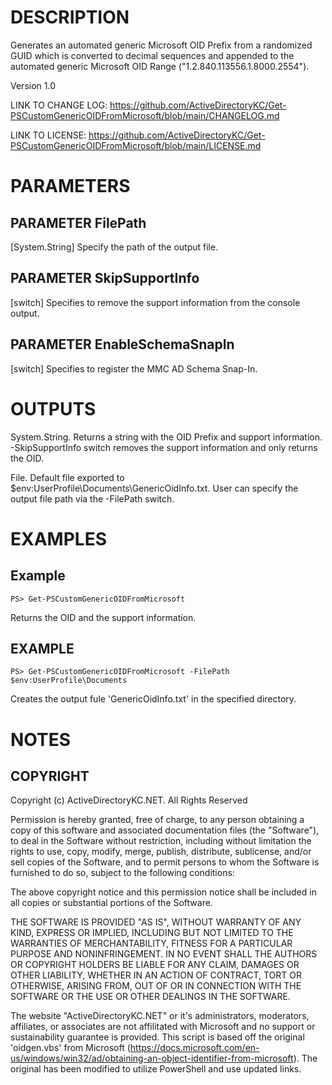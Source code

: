 # DESCRIPTION
Generates an automated generic Microsoft OID Prefix from a randomized GUID which is converted 
to decimal sequences and appended to the automated generic Microsoft OID Range ("1.2.840.113556.1.8000.2554").

Version 1.0

LINK TO CHANGE LOG: https://github.com/ActiveDirectoryKC/Get-PSCustomGenericOIDFromMicrosoft/blob/main/CHANGELOG.md

LINK TO LICENSE: https://github.com/ActiveDirectoryKC/Get-PSCustomGenericOIDFromMicrosoft/blob/main/LICENSE.md

# PARAMETERS
## PARAMETER FilePath
[System.String] Specify the path of the output file. 

## PARAMETER SkipSupportInfo
[switch] Specifies to remove the support information from the console output.

## PARAMETER EnableSchemaSnapIn
[switch] Specifies to register the MMC AD Schema Snap-In.

# OUTPUTS
System.String. Returns a string with the OID Prefix and support information. -SkipSupportInfo switch 
removes the support information and only returns the OID.

File. Default file exported to $env:UserProfile\Documents\GenericOidInfo.txt. User can specify the output file path 
via the -FilePath switch. 

# EXAMPLES
## Example
    PS> Get-PSCustomGenericOIDFromMicrosoft

Returns the OID and the support information.

## EXAMPLE
    PS> Get-PSCustomGenericOIDFromMicrosoft -FilePath $env:UserProfile\Documents

Creates the output fule 'GenericOidInfo.txt' in the specified directory. 

# NOTES
## COPYRIGHT
Copyright (c) ActiveDirectoryKC.NET. All Rights Reserved

Permission is hereby granted, free of charge, to any person obtaining
a copy of this software and associated documentation files (the
"Software"), to deal in the Software without restriction, including
without limitation the rights to use, copy, modify, merge, publish,
distribute, sublicense, and/or sell copies of the Software, and to
permit persons to whom the Software is furnished to do so, subject to
the following conditions:

The above copyright notice and this permission notice shall be
included in all copies or substantial portions of the Software.

THE SOFTWARE IS PROVIDED "AS IS", WITHOUT WARRANTY OF ANY KIND,
EXPRESS OR IMPLIED, INCLUDING BUT NOT LIMITED TO THE WARRANTIES OF
MERCHANTABILITY, FITNESS FOR A PARTICULAR PURPOSE AND
NONINFRINGEMENT. IN NO EVENT SHALL THE AUTHORS OR COPYRIGHT HOLDERS BE
LIABLE FOR ANY CLAIM, DAMAGES OR OTHER LIABILITY, WHETHER IN AN ACTION
OF CONTRACT, TORT OR OTHERWISE, ARISING FROM, OUT OF OR IN CONNECTION
WITH THE SOFTWARE OR THE USE OR OTHER DEALINGS IN THE SOFTWARE.

The website "ActiveDirectoryKC.NET" or it's administrators, moderators, affiliates, or associates are not affilitated with Microsoft 
and no support or sustainability guarantee is provided. This script is based off the original 'oidgen.vbs' from Microsoft 
(https://docs.microsoft.com/en-us/windows/win32/ad/obtaining-an-object-identifier-from-microsoft). The original has been modified to utilize 
PowerShell and use updated links. 
